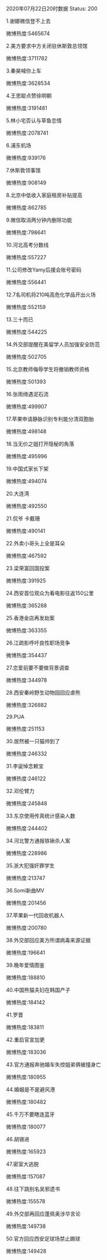2020年07月22日20时数据
Status: 200

1.谢娜微信登不上去

微博热度:5465674

2.美方要求中方关闭驻休斯敦总领馆

微博热度:3711782

3.秦昊喊你上车

微博热度:3628534

4.王思聪点赞徐明朝

微博热度:3191481

5.林小宅否认与草鱼恋情

微博热度:2078741

6.浦东机场

微博热度:939176

7.休斯敦领事馆

微博热度:908149

8.北京中低收入家庭租房补贴提高

微博热度:862785

9.微信取消两分钟内删除功能

微博热度:798641

10.河北高考分数线

微博热度:557227

11.公司修改Yamy后援会账号密码

微博热度:556441

12.7名司机将210吨高危化学品开出火场

微博热度:552159

13.三十而已

微博热度:544225

14.外交部提醒在美留学人员加强安全防范

微博热度:502705

15.北京教师侮辱学生将撤销教师资格

微博热度:501393

16.张雨绮遇泥石流

微博热度:499907

17.苹果申请静脉识别专利能分清双胞胎

微博热度:498148

18.当无价之姐打开隐秘的角落

微博热度:495996

19.中国式家长下架

微博热度:494074

20.大连湾

微博热度:492550

21.侃爷 卡戴珊

微博热度:490141

22.外卖小哥头上全是耳朵

微博热度:467592

23.梁荣富回国投案

微博热度:391925

24.西安首位观众为看电影往返150公里

微博热度:365288

25.香港金店再发劫案

微博热度:363355

26.江疏影呼吁良性职场竞争

微博热度:354437

27.恋爱前要不要做背景调查

微博热度:344978

28.西安秦岭野生动物园回应虐熊

微博热度:326882

29.PUA

微博热度:251153

30.居然被一只猫帅到了

微博热度:246332

31.李诞悼念赖宝

微博热度:246122

32.邓伦臂力

微博热度:245848

33.东京使用传真统计感染人数

微博热度:244402

34.河北警方通报铁锹杀人案

微博热度:228986

35.浙大犯强奸罪学生

微博热度:213747

36.Somi新曲MV

微博热度:201456

37.苹果新一代回收机器人

微博热度:200780

38.外交部回应美方所谓病毒来源证据

微博热度:196641

39.晚年爱情图鉴

微博热度:188810

40.中国熊猫夫妇在韩国产子

微博热度:184142

41.罗晋

微博热度:183811

42.重启官宣加更

微博热度:183036

43.官方通报奔驰婚车失控姐弟俩被撞身亡

微博热度:180955

44.婚姻是不是避风港

微博热度:180482

45.千万不要瞎连蓝牙

微博热度:180077

46.胡锡进

微博热度:165923

47.密室大逃脱

微博热度:157087

48.往下跳别名吴邪遗书

微博热度:155578

49.外交部再回应蓬佩奥涉华言论

微博热度:149738

50.官方回应西安足球场禁止踢球

微博热度:149428

